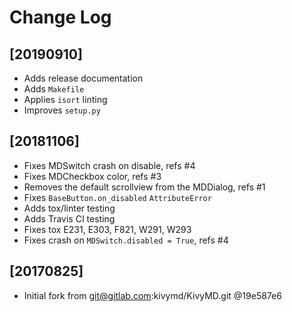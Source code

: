 # Change Log

## [20190910]

  - Adds release documentation
  - Adds `Makefile`
  - Applies `isort` linting
  - Improves `setup.py`

## [20181106]

  - Fixes MDSwitch crash on disable, refs #4
  - Fixes MDCheckbox color, refs #3
  - Removes the default scrollview from the MDDialog, refs #1
  - Fixes `BaseButton.on_disabled` `AttributeError`
  - Adds tox/linter testing
  - Adds Travis CI testing
  - Fixes tox E231, E303, F821, W291, W293
  - Fixes crash on `MDSwitch.disabled = True`, refs #4


## [20170825]

  - Initial fork from git@gitlab.com:kivymd/KivyMD.git @19e587e6
